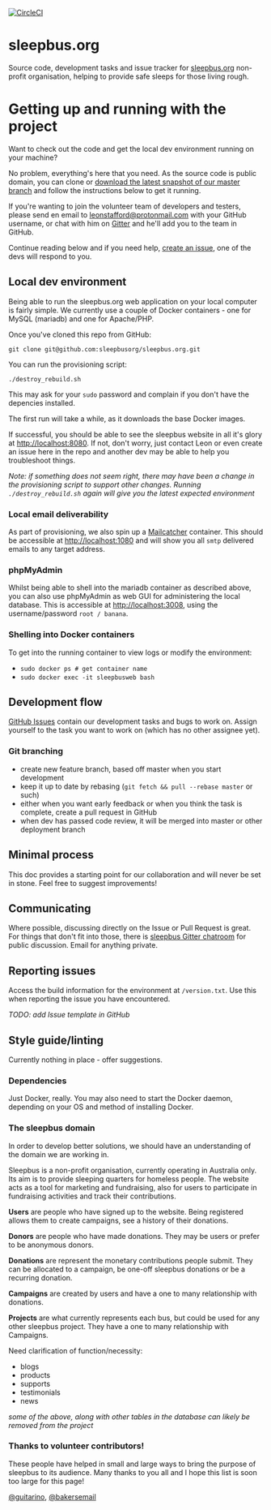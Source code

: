 [![CircleCI](https://circleci.com/gh/sleepbusorg/sleepbus.org/tree/master.svg?style=svg)](https://circleci.com/gh/sleepbusorg/sleepbus.org/tree/master)

# sleepbus.org

Source code, development tasks and issue tracker for [sleepbus.org](https://www.sleepbus.org) non-profit organisation, helping to provide safe sleeps for those living rough.

# Getting up and running with the project

Want to check out the code and get the local dev environment running on your machine?

No problem, everything's here that you need. As the source code is public domain, you can clone or [download the latest snapshot of our master branch](https://github.com/sleepbusorg/sleepbus.org/archive/master.zipl) and follow the instructions below to get it running. 

If you're wanting to join the volunteer team of developers and testers, please send en email to [leonstafford@protonmail.com](mailto:leonstafford@protonmail.com) with your GitHub username, or chat with him on [Gitter](https://gitter.im/leonstafford) and he'll add you to the team in GitHub.

Continue reading below and if you need help, [create an issue](https://github.com/sleepbusorg/sleepbus.org/issues), one of the devs will respond to you.

## Local dev environment

Being able to run the sleepbus.org web application on your local computer is fairly simple. We currently use a couple of Docker containers - one for MySQL (mariadb) and one for Apache/PHP.

Once you've cloned this repo from GitHub:

`git clone git@github.com:sleepbusorg/sleepbus.org.git`

You can run the provisioning script:

`./destroy_rebuild.sh`

This may ask for your `sudo` password and complain if you don't have the depencies installed.

The first run will take a while, as it downloads the base Docker images.

If successful, you should be able to see the sleepbus website in all it's glory at [http://localhost:8080](http://localhost:8080). If not, don't worry, just contact Leon or even create an issue here in the repo and another dev may be able to help you troubleshoot things.

*Note: if something does not seem right, there may have been a change in the provisioning script to support other changes. Running `./destroy_rebuild.sh` again will give you the latest expected environment*

### Local email deliverability

As part of provisioning, we also spin up a [Mailcatcher](https://github.com/sj26/mailcatcher) container. This should be accessible at [http://localhost:1080](http://localhost:1080) and will show you all `smtp` delivered emails to any target address.

### phpMyAdmin

Whilst being able to shell into the mariadb container as described above, you can also use phpMyAdmin as web GUI for administering the local database. This is accessible at [http://localhost:3008](http://localhost:3008), using the username/password `root / banana`.

### Shelling into Docker containers

To get into the running container to view logs or modify the environment:

 - `sudo docker ps # get container name`
 - `sudo docker exec -it sleepbusweb bash`

## Development flow

[GitHub Issues](https://github.com/leonstafford/sleepbusorg/sleepbus.org/issues) contain our development tasks and bugs to work on. Assign yourself to the task you want to work on (which has no other assignee yet).

### Git branching

 - create new feature branch, based off master when you start development
 - keep it up to date by rebasing (`git fetch && pull --rebase master` or such)
 - either when you want early feedback or when you think the task is complete, create a pull request in GitHub
 - when dev has passed code review, it will be merged into master or other deployment branch

## Minimal process

This doc provides a starting point for our collaboration and will never be set in stone. Feel free to suggest improvements!

## Communicating

Where possible, discussing directly on the Issue or Pull Request is great. For things that don't fit into those, there is [sleepbus Gitter chatroom](https://gitter.im/sleepbusorg/) for public discussion. Email for anything private.

## Reporting issues

Access the build information for the environment at `/version.txt`. Use this when reporting the issue you have encountered.

*TODO: add Issue template in GitHub*

## Style guide/linting

Currently nothing in place - offer suggestions.

### Dependencies

Just Docker, really. You may also need to start the Docker daemon, depending on your OS and method of installing Docker. 

### The sleepbus domain

In order to develop better solutions, we should have an understanding of the domain we are working in.

Sleepbus is a non-profit organisation, currently operating in Australia only. Its aim is to provide sleeping quarters for homeless people. The website acts as a tool for marketing and fundraising, also for users to participate in fundraising activities and track their contributions.

**Users** are people who have signed up to the website. Being registered allows them to create campaigns, see a history of their donations.

**Donors** are people who have made donations. They may be users or prefer to be anonymous donors.

**Donations** are represent the monetary contributions people submit. They can be allocated to a campaign, be one-off sleepbus donations or be a recurring donation.

**Campaigns** are created by users and have a one to many relationship with donations.

**Projects** are what currently represents each bus, but could be used for any other sleepbus project. They have a one to many relationship with Campaigns. 

Need clarification of function/necessity:

 - blogs
 - products
 - supports
 - testimonials
 - news

*some of the above, along with other tables in the database can likely be removed from the project*

### Thanks to volunteer contributors!

These people have helped in small and large ways to bring the purpose of sleepbus to its audience. Many thanks to you all and I hope this list is soon too large for this page!

[@guitarino](https://github.com/guitarino), [@bakersemail](https://github.com/bakersemail)
